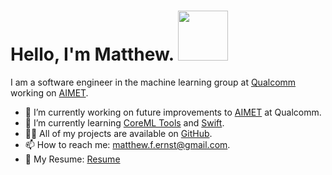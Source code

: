 <h1>Hello, I'm Matthew. <img src="https://thumbs.gfycat.com/TepidTestyAoudad-max-1mb.gif" width="80px"/></h1>

I am a software engineer in the machine learning group at [Qualcomm](https://www.qualcomm.com/) working on [AIMET](https://github.com/quic/aimet).

- 🔭 I’m currently working on future improvements to [AIMET](https://github.com/quic/aimet) at Qualcomm.
- 🌱 I’m currently learning [CoreML Tools](https://coremltools.readme.io/docs) and [Swift](https://developer.apple.com/swift/).
- 👨‍💻 All of my projects are available on [GitHub](https://github.com/matthewfernst?tab=repositories).
- 📫 How to reach me: [matthew.f.ernst@gmail.com](mailto:matthew.f.ernst@gmail.com).
- 📝 My Resume: [Resume](MatthewErnstResume.pdf)
<!--
**matthewfernst/matthewfernst** is a ✨ _special_ ✨ repository because its `README.md` (this file) appears on your GitHub profile.

Here are some ideas to get you started:

- 🔭 I’m currently working on ...
- 🌱 I’m currently learning ...
- 👯 I’m looking to collaborate on ...
- 🤔 I’m looking for help with ...
- 💬 Ask me about ...
- 📫 How to reach me: ...
- 😄 Pronouns: ...
- ⚡ Fun fact: ...
-->
